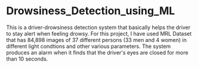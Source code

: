 # Drowsiness_Detection_using_ML

This is a driver-drowsiness detection system that basically helps the driver to stay alert when feeling drowsy. For this project, I have used MRL Dataset that has 84,898 images of 37 different persons (33 men and 4 women) in different light condtions and other various parameters. The system produces an alarm when it finds that the driver's eyes are closed for more than 10 seconds. 
